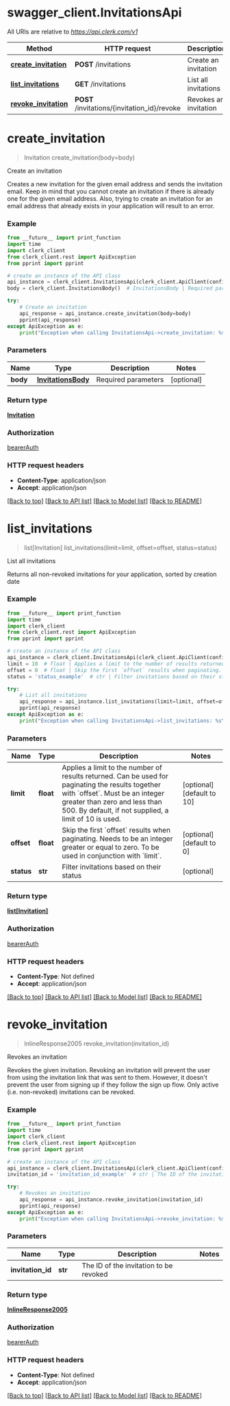 # swagger_client.InvitationsApi

All URIs are relative to *https://api.clerk.com/v1*

Method | HTTP request | Description
------------- | ------------- | -------------
[**create_invitation**](InvitationsApi.md#create_invitation) | **POST** /invitations | Create an invitation
[**list_invitations**](InvitationsApi.md#list_invitations) | **GET** /invitations | List all invitations
[**revoke_invitation**](InvitationsApi.md#revoke_invitation) | **POST** /invitations/{invitation_id}/revoke | Revokes an invitation

# **create_invitation**
> Invitation create_invitation(body=body)

Create an invitation

Creates a new invitation for the given email address and sends the invitation email. Keep in mind that you cannot create an invitation if there is already one for the given email address. Also, trying to create an invitation for an email address that already exists in your application will result to an error.

### Example

```python
from __future__ import print_function
import time
import clerk_client
from clerk_client.rest import ApiException
from pprint import pprint

# create an instance of the API class
api_instance = clerk_client.InvitationsApi(clerk_client.ApiClient(configuration))
body = clerk_client.InvitationsBody()  # InvitationsBody | Required parameters (optional)

try:
    # Create an invitation
    api_response = api_instance.create_invitation(body=body)
    pprint(api_response)
except ApiException as e:
    print("Exception when calling InvitationsApi->create_invitation: %s\n" % e)
```

### Parameters

Name | Type | Description  | Notes
------------- | ------------- | ------------- | -------------
 **body** | [**InvitationsBody**](InvitationsBody.md)| Required parameters | [optional] 

### Return type

[**Invitation**](Invitation.md)

### Authorization

[bearerAuth](../README.md#bearerAuth)

### HTTP request headers

 - **Content-Type**: application/json
 - **Accept**: application/json

[[Back to top]](#) [[Back to API list]](../README.md#documentation-for-api-endpoints) [[Back to Model list]](../README.md#documentation-for-models) [[Back to README]](../README.md)

# **list_invitations**
> list[Invitation] list_invitations(limit=limit, offset=offset, status=status)

List all invitations

Returns all non-revoked invitations for your application, sorted by creation date

### Example

```python
from __future__ import print_function
import time
import clerk_client
from clerk_client.rest import ApiException
from pprint import pprint

# create an instance of the API class
api_instance = clerk_client.InvitationsApi(clerk_client.ApiClient(configuration))
limit = 10  # float | Applies a limit to the number of results returned. Can be used for paginating the results together with `offset`. Must be an integer greater than zero and less than 500. By default, if not supplied, a limit of 10 is used. (optional) (default to 10)
offset = 0  # float | Skip the first `offset` results when paginating. Needs to be an integer greater or equal to zero. To be used in conjunction with `limit`. (optional) (default to 0)
status = 'status_example'  # str | Filter invitations based on their status (optional)

try:
    # List all invitations
    api_response = api_instance.list_invitations(limit=limit, offset=offset, status=status)
    pprint(api_response)
except ApiException as e:
    print("Exception when calling InvitationsApi->list_invitations: %s\n" % e)
```

### Parameters

Name | Type | Description  | Notes
------------- | ------------- | ------------- | -------------
 **limit** | **float**| Applies a limit to the number of results returned. Can be used for paginating the results together with &#x60;offset&#x60;. Must be an integer greater than zero and less than 500. By default, if not supplied, a limit of 10 is used. | [optional] [default to 10]
 **offset** | **float**| Skip the first &#x60;offset&#x60; results when paginating. Needs to be an integer greater or equal to zero. To be used in conjunction with &#x60;limit&#x60;. | [optional] [default to 0]
 **status** | **str**| Filter invitations based on their status | [optional] 

### Return type

[**list[Invitation]**](Invitation.md)

### Authorization

[bearerAuth](../README.md#bearerAuth)

### HTTP request headers

 - **Content-Type**: Not defined
 - **Accept**: application/json

[[Back to top]](#) [[Back to API list]](../README.md#documentation-for-api-endpoints) [[Back to Model list]](../README.md#documentation-for-models) [[Back to README]](../README.md)

# **revoke_invitation**
> InlineResponse2005 revoke_invitation(invitation_id)

Revokes an invitation

Revokes the given invitation. Revoking an invitation will prevent the user from using the invitation link that was sent to them. However, it doesn't prevent the user from signing up if they follow the sign up flow. Only active (i.e. non-revoked) invitations can be revoked.

### Example

```python
from __future__ import print_function
import time
import clerk_client
from clerk_client.rest import ApiException
from pprint import pprint

# create an instance of the API class
api_instance = clerk_client.InvitationsApi(clerk_client.ApiClient(configuration))
invitation_id = 'invitation_id_example'  # str | The ID of the invitation to be revoked

try:
    # Revokes an invitation
    api_response = api_instance.revoke_invitation(invitation_id)
    pprint(api_response)
except ApiException as e:
    print("Exception when calling InvitationsApi->revoke_invitation: %s\n" % e)
```

### Parameters

Name | Type | Description  | Notes
------------- | ------------- | ------------- | -------------
 **invitation_id** | **str**| The ID of the invitation to be revoked | 

### Return type

[**InlineResponse2005**](InlineResponse2005.md)

### Authorization

[bearerAuth](../README.md#bearerAuth)

### HTTP request headers

 - **Content-Type**: Not defined
 - **Accept**: application/json

[[Back to top]](#) [[Back to API list]](../README.md#documentation-for-api-endpoints) [[Back to Model list]](../README.md#documentation-for-models) [[Back to README]](../README.md)

